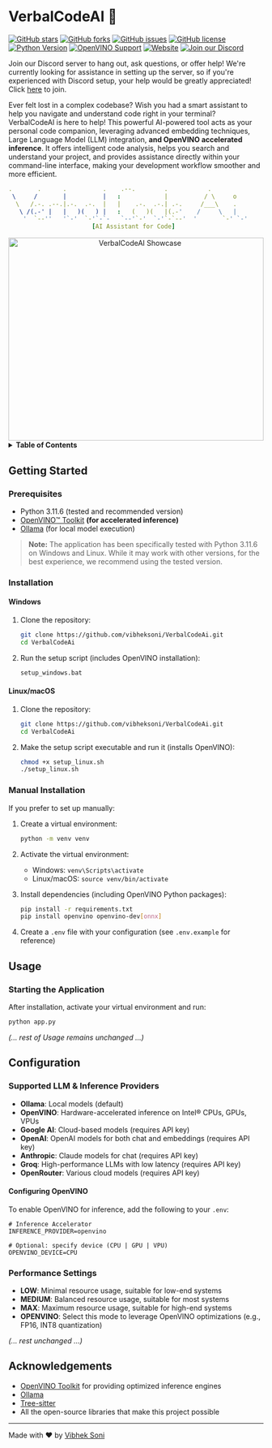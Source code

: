 # VerbalCodeAI 🤖

[![GitHub stars](https://img.shields.io/github/stars/vibheksoni/VerbalCodeAi?style=social)](https://github.com/vibheksoni/VerbalCodeAi/stargazers)
[![GitHub forks](https://img.shields.io/github/forks/vibheksoni/VerbalCodeAi?style=social)](https://github.com/vibheksoni/VerbalCodeAi/network/members)
[![GitHub issues](https://img.shields.io/github/issues/vibheksoni/VerbalCodeAi)](https://github.com/vibheksoni/VerbalCodeAi/issues)
[![GitHub license](https://img.shields.io/github/license/vibheksoni/VerbalCodeAi)](https://github.com/vibheksoni/VerbalCodeAi/blob/master/LICENSE)
[![Python Version](https://img.shields.io/badge/python-3.11.6-blue)](https://www.python.org/downloads/release/python-3116/)
[![OpenVINO Support](https://img.shields.io/badge/Inference-OpenVINO-orange)](https://docs.openvino.ai/)
[![Website](https://img.shields.io/badge/website-verbalcode.xyz-brightgreen)](https://verbalcode.xyz) <a href="https://discord.gg/KpjSDEwWCF" target="_blank"> <img src="https://img.shields.io/static/v1?label=Discord&message=Join%20Us&color=7289DA&logo=discord&logoColor=white&style=for-the-badge" alt="Join our Discord"/> </a>

Join our Discord server to hang out, ask questions, or offer help! We're currently looking for assistance in setting up the server, so if you're experienced with Discord setup, your help would be greatly appreciated! Click [here](https://discord.gg/KpjSDEwWCF) to join.

Ever felt lost in a complex codebase? Wish you had a smart assistant to help you navigate and understand code right in your terminal? VerbalCodeAI is here to help! This powerful AI-powered tool acts as your personal code companion, leveraging advanced embedding techniques, Large Language Model (LLM) integration, **and OpenVINO accelerated inference**. It offers intelligent code analysis, helps you search and understand your project, and provides assistance directly within your command-line interface, making your development workflow smoother and more efficient.

```yaml
.       .      .          .    .--.        .           .
 \     /       |          |   :            |          / \     o
  \   /.-. .--.|.-.  .-.  |   |    .-.  .-.| .-.     /___\    .
   \ /(.-' |   |   )(   ) |   :   (   )(   |(.-'    /     \   |
    '  `--''   '`-'  `-'`-`-   `--'`-'  `-'`-`--'  '       `-' `-'
                       [AI Assistant for Code]
```

<div align="center">
  <img src="Showcase/VerbalCodeShowcase.gif" alt="VerbalCodeAI Showcase" style="max-width: 800px; max-height: 400px; width: 100%; height: auto;"/>
</div>

<details>
<summary><strong>Table of Contents</strong></summary>

* [VerbalCodeAI 🤖](#verbalcodeai-)

  * [Getting Started](#getting-started)

    * [Prerequisites](#prerequisites)
    * [Installation](#installation)

      * [Windows](#windows)
      * [Linux/macOS](#linuxmacos)
    * [Manual Installation](#manual-installation)
  * [Usage](#usage)

    * [Starting the Application](#starting-the-application)
    * [Indexing a Project](#indexing-a-project)
    * [Main Menu Options](#main-menu-options)
    * [Agent Mode Tools](#agent-mode-tools)
    * [HTTP API Server](#http-api-server)
    * [MCP Integration](#mcp-integration)
  * [Configuration](#configuration)

    * [Supported LLM & Inference Providers](#supported-llm--inference-providers)
    * [Performance Settings](#performance-settings)
    * [UI Settings](#ui-settings)
  * [Video Showcase](#video-showcase)
  * [Image Showcase](#image-showcase)
  * [Project Structure](#project-structure)
  * [Contributing](#contributing)
  * [License](#license)
  * [Links](#links)
  * [Acknowledgements](#acknowledgements)

</details>

## Getting Started

### Prerequisites

* Python 3.11.6 (tested and recommended version)
* [OpenVINO™ Toolkit](https://docs.openvino.ai/latest/openvino_docs_install_guides_installing_openvino.html) **(for accelerated inference)**
* [Ollama](https://ollama.com/download) (for local model execution)

> **Note:** The application has been specifically tested with Python 3.11.6 on Windows and Linux. While it may work with other versions, for the best experience, we recommend using the tested version.

### Installation

#### Windows

1. Clone the repository:

   ```bash
   git clone https://github.com/vibheksoni/VerbalCodeAi.git
   cd VerbalCodeAi
   ```

2. Run the setup script (includes OpenVINO installation):

   ```bash
   setup_windows.bat
   ```

#### Linux/macOS

1. Clone the repository:

   ```bash
   git clone https://github.com/vibheksoni/VerbalCodeAi.git
   cd VerbalCodeAi
   ```

2. Make the setup script executable and run it (installs OpenVINO):

   ```bash
   chmod +x setup_linux.sh
   ./setup_linux.sh
   ```

### Manual Installation

If you prefer to set up manually:

1. Create a virtual environment:

   ```bash
   python -m venv venv
   ```

2. Activate the virtual environment:

   * Windows: `venv\Scripts\activate`
   * Linux/macOS: `source venv/bin/activate`

3. Install dependencies (including OpenVINO Python packages):

   ```bash
   pip install -r requirements.txt
   pip install openvino openvino-dev[onnx]
   ```

4. Create a `.env` file with your configuration (see `.env.example` for reference)

## Usage

### Starting the Application

After installation, activate your virtual environment and run:

```bash
python app.py
```

*(... rest of Usage remains unchanged ...)*

## Configuration

### Supported LLM & Inference Providers

* **Ollama**: Local models (default)
* **OpenVINO**: Hardware-accelerated inference on Intel® CPUs, GPUs, VPUs
* **Google AI**: Cloud-based models (requires API key)
* **OpenAI**: OpenAI models for both chat and embeddings (requires API key)
* **Anthropic**: Claude models for chat (requires API key)
* **Groq**: High-performance LLMs with low latency (requires API key)
* **OpenRouter**: Various cloud models (requires API key)

#### Configuring OpenVINO

To enable OpenVINO for inference, add the following to your `.env`:

```dotenv
# Inference Accelerator
INFERENCE_PROVIDER=openvino

# Optional: specify device (CPU | GPU | VPU)
OPENVINO_DEVICE=CPU
```

### Performance Settings

* **LOW**: Minimal resource usage, suitable for low-end systems
* **MEDIUM**: Balanced resource usage, suitable for most systems
* **MAX**: Maximum resource usage, suitable for high-end systems
* **OPENVINO**: Select this mode to leverage OpenVINO optimizations (e.g., FP16, INT8 quantization)

*(... rest unchanged ...)*

## Acknowledgements

* [OpenVINO Toolkit](https://docs.openvino.ai/) for providing optimized inference engines
* [Ollama](https://ollama.com/)
* [Tree-sitter](https://tree-sitter.github.io/tree-sitter/)
* All the open-source libraries that make this project possible

---

Made with ❤️ by <a href="https://github.com/vibheksoni">Vibhek Soni</a>
